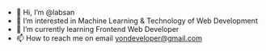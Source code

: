 - 👋 Hi, I’m @labsan
- 👀 I’m interested in Machine Learning & Technology of Web Development
- 🌱 I’m currently learning Frontend Web Developer
- 📫 How to reach me on email yondeveloper@gmail.com

<!---
labsan/labsan is a ✨ special ✨ repository because its `README.md` (this file) appears on your GitHub profile.
You can click the Preview link to take a look at your changes.
--->
